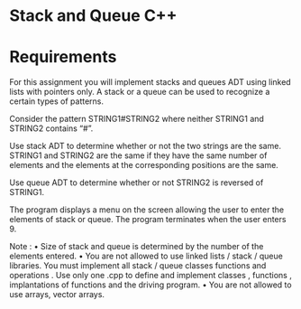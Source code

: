 # Stack and Queue C++

# Requirements

For this assignment you will implement stacks and queues ADT using linked
lists with pointers only. A stack or a queue can be used to recognize a
certain types of patterns.

Consider the pattern STRING1#STRING2 where neither STRING1 and
STRING2 contains “#”.

Use stack ADT to determine whether or not the two strings are the same.
STRING1 and STRING2 are the same if they have the same number of
elements and the elements at the corresponding positions are the same.

Use queue ADT to determine whether or not STRING2 is reversed of STRING1.

The program displays a menu on the screen allowing the user to enter the
elements of stack or queue. The program terminates when the user enters 9.

Note :
• Size of stack and queue is determined by the number of the elements
entered.
• You are not allowed to use linked lists / stack / queue libraries. You
must implement all stack / queue classes functions and operations .
Use only one .cpp to define and implement classes , functions ,
implantations of functions and the driving program.
• You are not allowed to use arrays, vector arrays.
